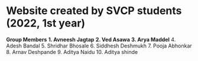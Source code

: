 # Website created by SVCP students (2022, 1st year)
**Group Members**
**1. Avneesh Jagtap**
**2. Ved Asawa**
**3. Arya Maddel**
4. Adesh Bandal
5. Shridhar Bhosale
6. Siddhesh Deshmukh
7. Pooja Abhonkar
8. Arnav Deshpande
9. Aditya Naidu
10. Aditya shinde 
